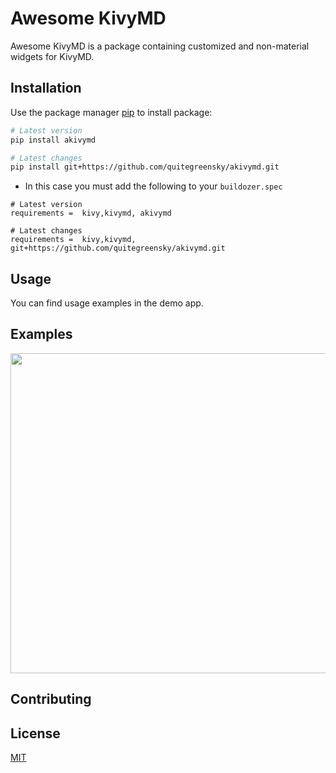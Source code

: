 # Awesome KivyMD

Awesome KivyMD is a package containing customized and non-material widgets for KivyMD.

## Installation

Use the package manager [pip](https://pip.pypa.io/en/stable/) to install package:

```bash
# Latest version
pip install akivymd

# Latest changes 
pip install git+https://github.com/quitegreensky/akivymd.git
```

- In this case you must add the following to your ```buildozer.spec```
```
# Latest version
requirements =  kivy,kivymd, akivymd

# Latest changes 
requirements =  kivy,kivymd, git+https://github.com/quitegreensky/akivymd.git
```

## Usage

You can find usage examples in the demo app.
 
## Examples
<p align="center">
<img align="center" width="512" src="https://raw.githubusercontent.com/quitegreensky/akivymd/master/images/preview.gif"/>
</p>

## Contributing


## License
[MIT](https://choosealicense.com/licenses/mit/)